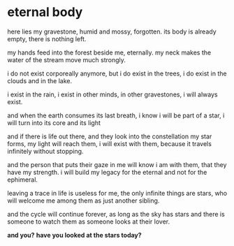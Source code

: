 # eternal body

here lies my gravestone,
humid and mossy, forgotten.
its body is already empty,
there is nothing left.

my hands feed into the forest
beside me, eternally.
my neck makes the water of the stream
move much strongly.

i do not exist corporeally anymore,
but i do exist in the trees,
i do exist in the clouds
and in the lake.

i exist in the rain,
i exist in other minds,
in other gravestones,
i will always exist.

and when the earth
consumes its last breath,
i know i will be part of a star,
i will turn into its core and its light

and if there is life out there,
and they look into the constellation my star forms,
my light will reach them, i will exist with them,
because it travels infinitely without stopping.

and the person that puts their gaze in me
will know i am with them, that they have my strength.
i will build my legacy for the eternal
and not for the ephimeral.

leaving a trace in life is useless for me,
the only infinite things are stars,
who will welcome me among them
as just another sibling.

and the cycle will continue forever,
as long as the sky has stars
and there is someone to watch them
as someone looks at their lover.

**and you?**
**have you looked at the stars today?**